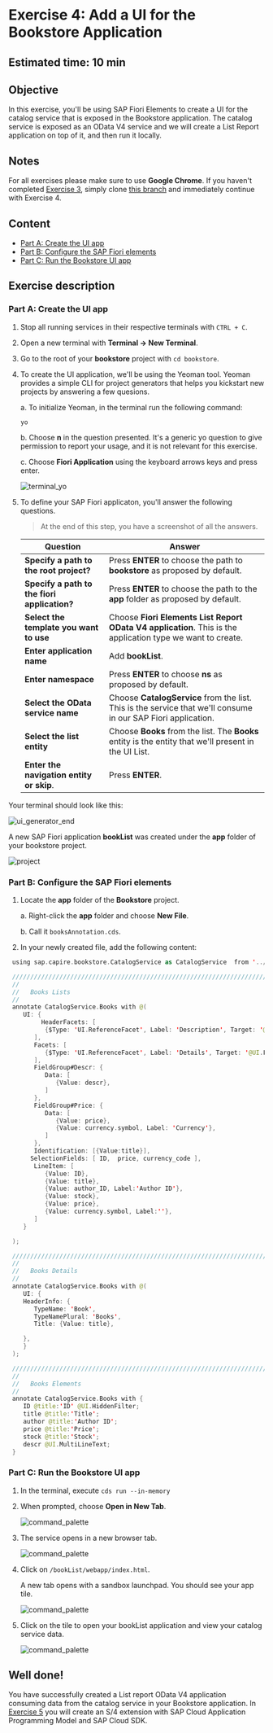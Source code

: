 # Exercise 4: Add a UI for the Bookstore Application

## Estimated time: 10 min

## Objective

In this exercise, you'll be using SAP Fiori Elements to create a UI for the catalog service that is exposed in the Bookstore application. The catalog service is exposed as an OData V4 service and we will create a List Report application on top of it, and then run it locally.

## Notes

For all exercises please make sure to use **Google Chrome**. If you haven't completed [Exercise 3](../exercise03/README.md), simply clone [this branch](https://github.com/SAP-samples/cloud-cap-samples/tree/CAA265-node-ex3-final) and immediately continue with Exercise 4.

## Content

- [Part A:  Create the UI app](./README.md#part-a-create-the-ui-app)
- [Part B: Configure the SAP Fiori elements](./README.md#part-b-configure-the-SAP-Fiori-elements)
- [Part C: Run the Bookstore UI app](./README.md#part-c-run-the-Bookstore-UI-app)

## Exercise description

### Part A: Create the UI app

1. Stop all running services in their respective terminals with `CTRL + C`.  

2. Open a new terminal with **Terminal -> New Terminal**.

3. Go to the root of your **bookstore** project with `cd bookstore`.
   
4. To create the UI application, we'll be using the Yeoman tool. Yeoman provides a simple CLI for project generators that helps you kickstart new projects by answering a few quesions.

   a. To initialize Yeoman, in the terminal run the following command:
 
      ```
      yo
      ```
      
   b. Choose **n** in the question presented. It's a generic yo question to give permission to report your usage, and it is not relevant for this exercise.  
   
   c. Choose **Fiori Application** using the keyboard arrows keys and press enter.

      ![terminal_yo](./resources/terminal_yo.png)

5.	To define your SAP Fiori applicaton, you'll answer the following questions.

     >At the end of this step, you have a screenshot of all the answers. 
     
     | Question  | Answer |
     | ------------- | ------------- |
     | **Specify a path to the root project?**  | Press **ENTER** to choose the path to **bookstore** as proposed by default.   |
     | **Specify a path to the fiori application?**  | Press **ENTER** to choose the path to the **app** folder as proposed by default.  |
     | **Select the template you want to use** | Choose **Fiori Elements List Report OData V4 application**. This is the application type we want to create. |
     | **Enter application name**  | Add **bookList**. |
     | **Enter namespace** |  Press **ENTER** to choose **ns** as proposed by default. |
     | **Select the OData service name** | Choose **CatalogService** from the list. This is the service that we'll consume in our SAP Fiori application. |
     | **Select the list entity** | Choose **Books** from the list. The **Books** entity is the entity that we'll present in the UI List. |
     |  **Enter the navigation entity or skip**. | Press **ENTER**. |
      
   Your terminal should look like this:
      
   ![ui_generator_end](./resources/ui_generator_end.png)
  
   A new SAP Fiori application **bookList** was created under the **app** folder of your bookstore project.
      
   ![project](./resources/project.png)
   
### Part B: Configure the SAP Fiori elements
  
1. Locate the **app** folder of the **Bookstore** project. 

   a. Right-click the **app** folder and choose **New File**.
   
   b. Call it `booksAnnotation.cds`.

2. In your newly created file, add the following content:
   
  ```swift
   using sap.capire.bookstore.CatalogService as CatalogService  from '../srv/services';

   ////////////////////////////////////////////////////////////////////////////
   //
   //	Books Lists
   //
   annotate CatalogService.Books with @(
      UI: {
           HeaderFacets: [
            {$Type: 'UI.ReferenceFacet', Label: 'Description', Target: '@UI.FieldGroup#Descr'},
         ],
         Facets: [
            {$Type: 'UI.ReferenceFacet', Label: 'Details', Target: '@UI.FieldGroup#Price'},
         ],
         FieldGroup#Descr: {
            Data: [
               {Value: descr},
            ]
         },
         FieldGroup#Price: {
            Data: [
               {Value: price},
               {Value: currency.symbol, Label: 'Currency'},
            ]
         },
         Identification: [{Value:title}],
        SelectionFields: [ ID,  price, currency_code ],
         LineItem: [
            {Value: ID},
            {Value: title},
            {Value: author_ID, Label:'Author ID'},
            {Value: stock},
            {Value: price},
            {Value: currency.symbol, Label:''},
         ]
      }

   );

   ////////////////////////////////////////////////////////////////////////////
   //
   //	Books Details
   //
   annotate CatalogService.Books with @(
      UI: {
      HeaderInfo: {
         TypeName: 'Book',
         TypeNamePlural: 'Books',
         Title: {Value: title},

      },
      }
   );

   ////////////////////////////////////////////////////////////////////////////
   //
   //	Books Elements
   //
   annotate CatalogService.Books with {
      ID @title:'ID' @UI.HiddenFilter;
      title @title:'Title';
      author @title:'Author ID';
      price @title:'Price';
      stock @title:'Stock';
      descr @UI.MultiLineText;
   }

   ```
      
### Part C: Run the Bookstore UI app

1. In the terminal, execute `cds run --in-memory`
      
2. When prompted, choose **Open in New Tab**.

   ![command_palette](./resources/port.png)
         
3. The service opens in a new browser tab.
      
   ![command_palette](./resources/index.png)
         
4. Click on `/bookList/webapp/index.html`. 

   A new tab opens with a sandbox launchpad. You should see your app tile.

   ![command_palette](./resources/sandbox.png)
         
5. Click on the tile to open your bookList application and view your catalog service data.

   ![command_palette](./resources/app.png)

## Well done!
   
You have successfully created a List report OData V4 application consuming data from the catalog service in your Bookstore application. In [Exercise 5](../exercise05/README.md) you will create an S/4 extension with SAP Cloud Application Programming Model and SAP Cloud SDK.
